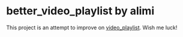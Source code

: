 # better_video_playlist by alimi

This project is an attempt to improve on
[video_playlist](https://github.com/alimi/video_playlist).  Wish me luck!
